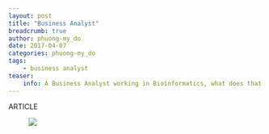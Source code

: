 ```yaml
---
layout: post
title: "Business Analyst"
breadcrumb: true
author: phuong-my_do
date: 2017-04-07
categories: phuong-my_do
tags:
    - business analyst
teaser:
    info: A Business Analyst working in Bioinformatics, what does that mean?
---
```


ARTICLE

<figure>
    <img src="{{site.urlimg}}phuong-my_do/azure/brian-the-business-analyst.png" />
</figure>